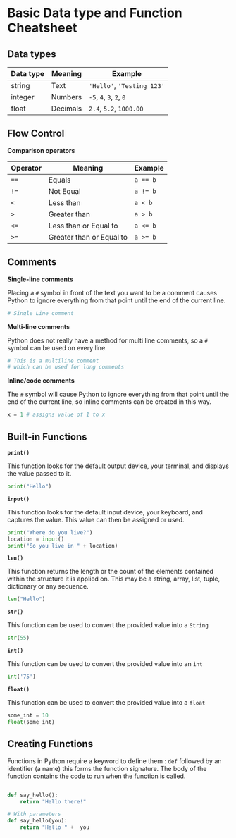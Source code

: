# Basic Data type and Function Cheatsheet

## Data types

| Data type | Meaning | Example |
|-----------|---------|---------|
| string | Text | `'Hello'`, `'Testing 123'` |
| integer | Numbers | `-5`, `4`, `3`, `2`, `0` |
| float | Decimals | `2.4`, `5.2`, `1000.00` |

## Flow Control

__Comparison operators__

| Operator | Meaning | Example |
|----------|---------|---------|
| `==` | Equals | `a == b` |
| `!=` | Not Equal | `a != b` |
| `<` | Less than | `a < b` |
| `>` | Greater than | `a > b` |
| `<=` | Less than or Equal to | `a <= b` |
| `>=` | Greater than or Equal to | `a >= b` |

## Comments

__Single-line comments__

Placing a `#` symbol in front of the text you want to be a comment causes Python to ignore everything from that point until the end of the current line.

```python
# Single Line comment
```

__Multi-line comments__

Python does not really have a method for multi line comments, so a `#` symbol can be used on every line.

```python
# This is a multiline comment
# which can be used for long comments
```

__Inline/code comments__

The `#` symbol will cause Python to ignore everything from that point until the end of the current line, so inline comments can be created in this way.

```python
x = 1 # assigns value of 1 to x
```

## Built-in Functions

__`print()`__

This function looks for the default output device, your terminal, and displays the value passed to it.

```python
print("Hello")
```

__`input()`__

This function looks for the default input device, your keyboard, and captures the value. This value can then be assigned or used.

```python
print("Where do you live?")
location = input()
print("So you live in " + location)
```

__`len()`__

This function returns the length or the count of the elements contained within the structure it is applied on. This may be a string, array, list, tuple, dictionary or any sequence.

```python
len("Hello")
```

__`str()`__

This function can be used to convert the provided value into a `String`

```python
str(55)
```

__`int()`__

This function can be used to convert the provided value into an `int`

```python
int('75')
```

__`float()`__

This function can be used to convert the provided value into a `float`

```python
some_int = 10
float(some_int)
```

## Creating Functions

Functions in Python require a keyword to define them : `def` followed by an identifier (a name) this forms the function signature. The body of the function contains the code to run when the function is called.

```python

def say_hello():
    return "Hello there!"

# With parameters
def say_hello(you):
    return "Hello " +  you
```